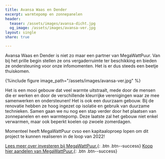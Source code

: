 ```yaml
---
title: Avansa Waas en Dender
excerpt: warmtepomp en zonnepanelen
header:
  teaser: /assets/images/avansa-dicht.jpg
  og_image: /assets/images/avansa-ver.jpg
layout: single
share: true

---
```


Avansa Waas en Dender is niet zo maar een partner van MegaWattPuur. Van bij het
prille begin stellen ze ons vergaderruimte ter beschikking en bieden ze
ondersteuning voor onze infomomenten. Het is er dus steeds een beetje
thuiskomen.

{%include figure image_path="/assets/images/avansa-ver.jpg" %}

Het is een mooi gebouw dat veel warmte uitstraalt, mede door de mensen die er
werken en door de verschillende kleurrijke verenigingen waar ze mee samenwerken
en ondersteunen! Het is ook een duurzaam gebouw. Bij de renovatie hebben ze
hoog ingezet op isolatie en gebruik van duurzame technieken. Samen gaan we nu
nog een stap verder door het plaatsen van zonnepanelen en een warmtepomp. Deze
laatste zal het gebouw niet enkel verwarmen, maar ook beperkt koelen op zwoele
zomerdagen.

Momenteel heeft MegaWattPuur cvso een kapitaaloproep lopen om dit project te
kunnen realiseren in de loop van 2022!

[Lees meer over investeren bij MegaWattPuur.](http://aandelen.megawattpuur.be){: .btn .btn--success}
[Koop hier aandelen van MegaWattPuur.](http://aandelen.megawattpuur.be){: .btn .btn--success}
